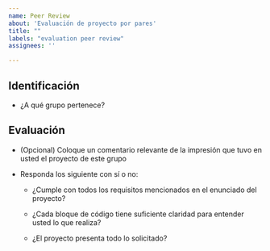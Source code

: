 ```yaml
---
name: Peer Review
about: 'Evaluación de proyecto por pares'
title: ""
labels: "evaluation peer review"
assignees: ''

---
```


<!--A continuación responde las preguntas presentadas para realizar la revisión por pares (peer review).-->

## Identificación
* ¿A qué grupo pertenece?
  
## Evaluación
* (Opcional) Coloque un comentario relevante de la impresión que tuvo en usted el proyecto de este grupo
  
* Responda los siguiente con sí o no:
  - ¿Cumple con todos los requisitos mencionados en el enunciado del proyecto?
    
  - ¿Cada bloque de código tiene suficiente claridad para entender usted lo que realiza?
    
  - ¿El proyecto presenta todo lo solicitado? 
    
